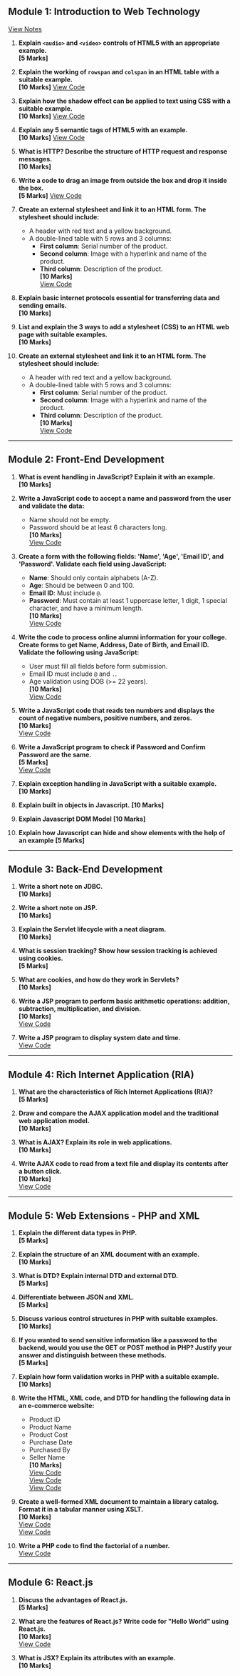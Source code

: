 ## **Module 1: Introduction to Web Technology**

[View Notes](notes/module1.pdf)

1. **Explain `<audio>` and `<video>` controls of HTML5 with an appropriate example.**  
   **[5 Marks]**

2. **Explain the working of `rowspan` and `colspan` in an HTML table with a suitable example.**  
   **[10 Marks]** [View Code](colspan_rowspan)

3. **Explain how the shadow effect can be applied to text using CSS with a suitable example.**  
   **[10 Marks]** [View Code](shadow/index.html)

4. **Explain any 5 semantic tags of HTML5 with an example.**  
   **[10 Marks]** [View Code](semantic-tags)

5. **What is HTTP? Describe the structure of HTTP request and response messages.**  
   **[10 Marks]**

6. **Write a code to drag an image from outside the box and drop it inside the box.**  
   **[5 Marks]**
   [View Code](html+js/dragAndDrop.html)

7. **Create an external stylesheet and link it to an HTML form. The stylesheet should include:**

   - A header with red text and a yellow background.
   - A double-lined table with 5 rows and 3 columns:
     - **First column**: Serial number of the product.
     - **Second column**: Image with a hyperlink and name of the product.
     - **Third column**: Description of the product.  
       **[10 Marks]**  
       [View Code](css-question-1/index.html)

8. **Explain basic internet protocols essential for transferring data and sending emails.**  
   **[10 Marks]**

9. **List and explain the 3 ways to add a stylesheet (CSS) to an HTML web page with suitable examples.**  
   **[10 Marks]**

10. **Create an external stylesheet and link it to an HTML form. The stylesheet should include:**
    - A header with red text and a yellow background.
    - A double-lined table with 5 rows and 3 columns:
      - **First column**: Serial number of the product.
      - **Second column**: Image with a hyperlink and name of the product.
      - **Third column**: Description of the product.  
        **[10 Marks]**  
        [View Code](css-question-2/index.html)

---

## **Module 2: Front-End Development**

1. **What is event handling in JavaScript? Explain it with an example.**  
   **[10 Marks]**

2. **Write a JavaScript code to accept a name and password from the user and validate the data:**

   - Name should not be empty.
   - Password should be at least 6 characters long.  
     **[10 Marks]**  
     [View Code](html+js/pass6char.html)

3. **Create a form with the following fields: 'Name', 'Age', 'Email ID', and 'Password'. Validate each field using JavaScript:**

   - **Name**: Should only contain alphabets (A-Z).
   - **Age**: Should be between 0 and 100.
   - **Email ID**: Must include `@`.
   - **Password**: Must contain at least 1 uppercase letter, 1 digit, 1 special character, and have a minimum length.  
     **[10 Marks]**  
     [View Code](html+js/formValidation.html)

4. **Write the code to process online alumni information for your college. Create forms to get Name, Address, Date of Birth, and Email ID. Validate the following using JavaScript:**

   - User must fill all fields before form submission.
   - Email ID must include `@` and `.`.
   - Age validation using DOB (>= 22 years).  
     **[10 Marks]**  
     [View Code](html+js/alumniValidation.html)

5. **Write a JavaScript code that reads ten numbers and displays the count of negative numbers, positive numbers, and zeros.**  
   **[10 Marks]**  
   [View Code](js/TenNos.js)

6. **Write a JavaScript program to check if Password and Confirm Password are the same.**  
   **[5 Marks]**  
   [View Code](js/passConfirm.js)

7. **Explain exception handling in JavaScript with a suitable example.**  
   **[10 Marks]**

8. **Explain built in objects in Javascript.**
   **[10 Marks]**

9. **Explain Javascript DOM Model**
   **[10 Marks]**

10. **Explain how Javascript can hide and show elements with the help of an example**
   **[5 Marks]**
---

## **Module 3: Back-End Development**

1. **Write a short note on JDBC.**  
   **[10 Marks]**

2. **Write a short note on JSP.**  
   **[10 Marks]**

3. **Explain the Servlet lifecycle with a neat diagram.**  
   **[10 Marks]**

4. **What is session tracking? Show how session tracking is achieved using cookies.**  
   **[5 Marks]**

5. **What are cookies, and how do they work in Servlets?**  
   **[10 Marks]**

6. **Write a JSP program to perform basic arithmetic operations: addition, subtraction, multiplication, and division.**  
   **[10 Marks]**  
   [View Code](jsp/arithmeticOperations.jsp)

7. **Write a JSP program to display system date and time.**  
   [View Code](jsp/date_time.jsp)

---

## **Module 4: Rich Internet Application (RIA)**

1. **What are the characteristics of Rich Internet Applications (RIA)?**  
   **[5 Marks]**

2. **Draw and compare the AJAX application model and the traditional web application model.**  
   **[10 Marks]**

3. **What is AJAX? Explain its role in web applications.**  
   **[10 Marks]**

4. **Write AJAX code to read from a text file and display its contents after a button click.**  
   **[10 Marks]**  
   [View Code](ajax/index.html)

---

## **Module 5: Web Extensions - PHP and XML**

1. **Explain the different data types in PHP.**  
   **[5 Marks]**

2. **Explain the structure of an XML document with an example.**  
   **[10 Marks]**

3. **What is DTD? Explain internal DTD and external DTD.**  
   **[5 Marks]**

4. **Differentiate between JSON and XML.**  
   **[5 Marks]**

5. **Discuss various control structures in PHP with suitable examples.**  
   **[10 Marks]**

6. **If you wanted to send sensitive information like a password to the backend, would you use the GET or POST method in PHP? Justify your answer and distinguish between these methods.**  
   **[5 Marks]**

7. **Explain how form validation works in PHP with a suitable example.**  
   **[10 Marks]**

8. **Write the HTML, XML code, and DTD for handling the following data in an e-commerce website:**

   - Product ID
   - Product Name
   - Product Cost
   - Purchase Date
   - Purchased By
   - Seller Name  
     **[10 Marks]**  
     [View Code](E-commerce/index.html)  
     [View Code](E-commerce/process.xml)  
     [View Code](E-commerce/eCommerce.dtd)

9. **Create a well-formed XML document to maintain a library catalog. Format it in a tabular manner using XSLT.**  
   **[10 Marks]**  
   [View Code](library/index.xml)  
   [View Code](library/library.xsl)

10. **Write a PHP code to find the factorial of a number.**  
    [View Code](php/factorial.php)

---

## **Module 6: React.js**

1. **Discuss the advantages of React.js.**  
   **[5 Marks]**

2. **What are the features of React.js? Write code for "Hello World" using React.js.**  
   **[10 Marks]**  
   [View Code](js/helloworld.js)

3. **What is JSX? Explain its attributes with an example.**  
   **[10 Marks]**

